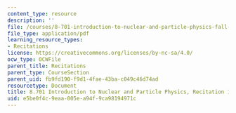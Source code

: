 ```yaml
---
content_type: resource
description: ''
file: /courses/8-701-introduction-to-nuclear-and-particle-physics-fall-2020/e5be0f4c9eaa005ea94f9ca98194971c_MIT8_701f20_rec11_soln.pdf
file_type: application/pdf
learning_resource_types:
- Recitations
license: https://creativecommons.org/licenses/by-nc-sa/4.0/
ocw_type: OCWFile
parent_title: Recitations
parent_type: CourseSection
parent_uid: fb9fd190-f9d1-4fae-43ba-c049c46d74ad
resourcetype: Document
title: 8.701 Introduction to Nuclear and Particle Physics, Recitation 11 Solutions
uid: e5be0f4c-9eaa-005e-a94f-9ca98194971c
---
```


